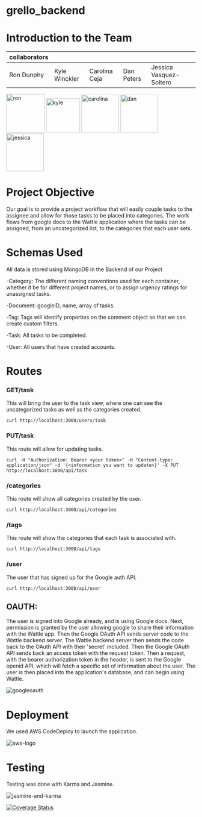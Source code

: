 
# grello_backend


# Introduction to the Team

| collaborators |               |               |            |                         |
|---------------|---------------|---------------|------------|-------------------------|
| Ron Dunphy    | Kyle Winckler | Carolina Ceja | Dan Peters | Jessica Vasquez-Soltero |



<img width="102" alt="ron" src="https://cloud.githubusercontent.com/assets/15117936/24783972/64cebe56-1b04-11e7-9356-6bac7d0291f7.png">  <img width="90" alt="kyle" src="https://cloud.githubusercontent.com/assets/15117936/24783967/5a76c78c-1b04-11e7-9952-006769c44db0.png">  <img width="100" alt="carolina" src="https://cloud.githubusercontent.com/assets/15117936/24783952/46ca6d88-1b04-11e7-80e5-e08710f8ed08.png">    <img width="100" alt="dan" src="https://cloud.githubusercontent.com/assets/15117936/24783980/7417e1da-1b04-11e7-872d-5966a99a326d.png">  <img width="100" alt="jessica" src="https://cloud.githubusercontent.com/assets/15117936/24783910/14cc8c44-1b04-11e7-90ff-d4f059799db3.png">

# Project Objective

Our goal is to provide a project workflow that will easily couple tasks to the assignee and allow for those tasks to be placed into categories.  The work flows from google docs to the Wattle application where the tasks can be assigned, from an uncategorized list, to the categories that each user sets.

# Schemas Used

All data is stored using MongoDB in the Backend of our Project

-Category: The different naming conventions used for each container, whether it be
 for different project names, or to assign urgency ratings for unassigned tasks.

-Document: googleID, name, array of tasks.

-Tag: Tags will identify properties on the comment object so that we can create custom filters.

-Task: All tasks to be completed.

-User: All users that have created accounts.

# Routes

 ### GET/task

 This will bring the user to the task view, where one can see the uncategorized tasks as well as the categories created.
 ```
curl http://localhost:3000/users/task
```

 ### PUT/task

 This route will allow for updating tasks.
 ```
curl -H "Authorization: Bearer <your token>" -H "Content-type: application/json" -d '{<information you want to update>}' -X PUT http://localhost:3000/api/task
```

 ### /categories

 This route will show all categories created by the user.
 ```
curl http://localhost:3000/api/categories
```

 ### /tags

 This route will show the categories that each task is associated with.  
 ```
curl http://localhost:3000/api/tags
```

 ### /user

 The user that has signed up for the Google auth API.
 ```
curl http://localhost:3000/api/user
```

 ## OAUTH:
 The user is signed into Google already, and is using Google docs.  Next, permission is granted by the user allowing google to share their information with the Wattle app.  Then the Google OAuth API sends server code to the Wattle backend server.  The Wattle backend server then sends the code back to the OAuth API with their 'secret' included.  Then the Google OAuth API sends back an access token with the request token. Then a request, with the bearer authorization token in the header, is sent to the Google openid API, which will fetch a specific set of information about the user.  The user is then placed into the application's database, and can begin using Wattle.
 
 ![googleoauth](https://cloud.githubusercontent.com/assets/15117936/24738080/0a5ec518-1a48-11e7-88d0-f23e4ff22d75.jpg)

# Deployment

We used AWS CodeDeploy to launch the application.

![aws-logo](https://cloud.githubusercontent.com/assets/15117936/24769034/cd01ae7a-1ab9-11e7-9e3a-6ef1c4b374e7.jpeg)

# Testing

Testing was done with Karma and Jasmine.

![jasmine-and-karma](https://cloud.githubusercontent.com/assets/15117936/24769214/8d33e9e2-1aba-11e7-860c-9f645ae63606.png)


[![Coverage Status](https://coveralls.io/repos/github/grello-project/grello-backend/badge.svg?branch=staging)](https://coveralls.io/github/grello-project/grello-backend?branch=staging)


